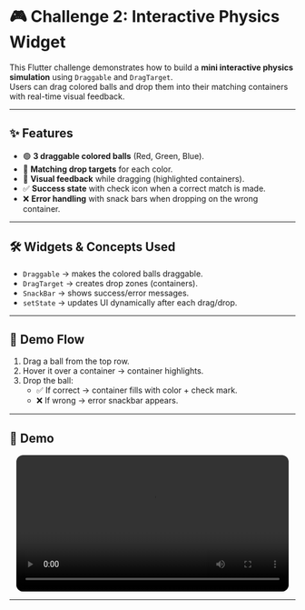 # 🎮 Challenge 2: Interactive Physics Widget

This Flutter challenge demonstrates how to build a **mini interactive physics simulation** using `Draggable` and `DragTarget`.  
Users can drag colored balls and drop them into their matching containers with real-time visual feedback.

---

## ✨ Features
- 🟢 **3 draggable colored balls** (Red, Green, Blue).  
- 🎯 **Matching drop targets** for each color.  
- 👀 **Visual feedback** while dragging (highlighted containers).  
- ✅ **Success state** with check icon when a correct match is made.  
- ❌ **Error handling** with snack bars when dropping on the wrong container.  

---

## 🛠️ Widgets & Concepts Used
- `Draggable` → makes the colored balls draggable.  
- `DragTarget` → creates drop zones (containers).  
- `SnackBar` → shows success/error messages.  
- `setState` → updates UI dynamically after each drag/drop.  

---

## 📸 Demo Flow
1. Drag a ball from the top row.  
2. Hover it over a container → container highlights.  
3. Drop the ball:  
   - ✅ If correct → container fills with color + check mark.  
   - ❌ If wrong → error snackbar appears.  

---

## 📸 Demo


<div align="center">
  <video src="https://github.com/user-attachments/assets/0aa08847-108f-4870-9233-3223eaabd52b" controls width="480" style="border-radius: 12px;"></video>
</div>

---
